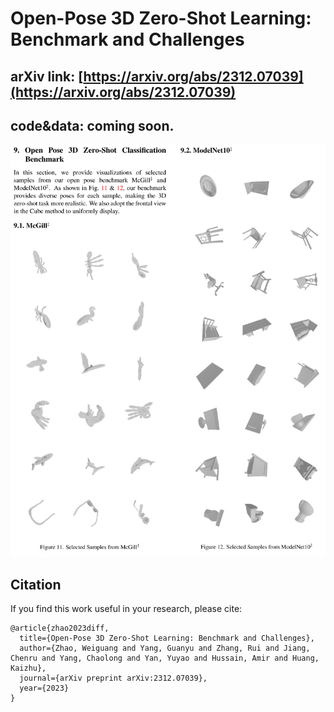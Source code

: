 # Open-Pose 3D Zero-Shot Learning: Benchmark and Challenges

## arXiv link: [https://arxiv.org/abs/2312.07039](https://arxiv.org/abs/2312.07039)
## code&data: coming soon.
![avatar](vis_benchmark.png)

## Citation
If you find this work useful in your research, please cite:
```
@article{zhao2023diff,
  title={Open-Pose 3D Zero-Shot Learning: Benchmark and Challenges},
  author={Zhao, Weiguang and Yang, Guanyu and Zhang, Rui and Jiang, Chenru and Yang, Chaolong and Yan, Yuyao and Hussain, Amir and Huang, Kaizhu},
  journal={arXiv preprint arXiv:2312.07039},
  year={2023}
}
```
